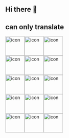 ## Hi there 👋

## can only translate 
<div style="display: flex;"><img src="https://techstack-generator.vercel.app/github-icon.svg" alt="icon" width="60" style="width: 60px; height: 60px; margin-right: 0px; margin-bottom: 0px;" /><img src="https://techstack-generator.vercel.app/python-icon.svg" alt="icon" width="60" style="width: 60px; height: 60px; margin-right: 0px; margin-bottom: 0px;" /><img src="https://techstack-generator.vercel.app/django-icon.svg" alt="icon" width="60" style="width: 60px; height: 60px; margin-right: 0px; margin-bottom: 0px;" /></div><div style="display: flex;"><img src="https://techstack-generator.vercel.app/webpack-icon.svg" alt="icon" width="60" style="width: 60px; height: 60px; margin-right: 0px; margin-bottom: 0px;" /><img src="https://techstack-generator.vercel.app/eslint-icon.svg" alt="icon" width="60" style="width: 60px; height: 60px; margin-right: 0px; margin-bottom: 0px;" /><img src="https://techstack-generator.vercel.app/redux-icon.svg" alt="icon" width="60" style="width: 60px; height: 60px; margin-right: 0px; margin-bottom: 0px;" /></div><div style="display: flex;"><img src="https://techstack-generator.vercel.app/react-icon.svg" alt="icon" width="60" style="width: 60px; height: 60px; margin-right: 0px; margin-bottom: 0px;" /><img src="https://techstack-generator.vercel.app/docker-icon.svg" alt="icon" width="60" style="width: 60px; height: 60px; margin-right: 0px; margin-bottom: 0px;" /><img src="https://techstack-generator.vercel.app/kubernetes-icon.svg" alt="icon" width="60" style="width: 60px; height: 60px; margin-right: 0px; margin-bottom: 0px;" /></div><div style="display: flex;"><img src="https://techstack-generator.vercel.app/nginx-icon.svg" alt="icon" width="60" style="width: 60px; height: 60px; margin-right: 0px; margin-bottom: 0px;" /><img src="https://techstack-generator.vercel.app/js-icon.svg" alt="icon" width="60" style="width: 60px; height: 60px; margin-right: 0px; margin-bottom: 0px;" /><img src="https://techstack-generator.vercel.app/ts-icon.svg" alt="icon" width="60" style="width: 60px; height: 60px; margin-right: 0px; margin-bottom: 0px;" /></div><div style="display: flex;"><img src="https://techstack-generator.vercel.app/rescript-icon.svg" alt="icon" width="60" style="width: 60px; height: 60px; margin-right: 0px; margin-bottom: 0px;" /><img src="https://techstack-generator.vercel.app/cpp-icon.svg" alt="icon" width="60" style="width: 60px; height: 60px; margin-right: 0px; margin-bottom: 0px;" /><img src="https://techstack-generator.vercel.app/java-icon.svg" alt="icon" width="60" style="width: 60px; height: 60px; margin-right: 0px; margin-bottom: 0px;" /></div>
